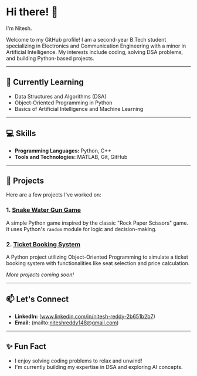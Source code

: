 # Hi there! 👋  
I'm Nitesh.  

Welcome to my GitHub profile! I am a second-year B.Tech student specializing in Electronics and Communication Engineering with a minor in Artificial Intelligence. My interests include coding, solving DSA problems, and building Python-based projects.  

---

## 🌱 Currently Learning  
- Data Structures and Algorithms (DSA)  
- Object-Oriented Programming in Python  
- Basics of Artificial Intelligence and Machine Learning  

---

## 💻 Skills  
- **Programming Languages:** Python, C++  
- **Tools and Technologies:** MATLAB, Git, GitHub  

---

## 📂 Projects  
Here are a few projects I've worked on:  

### 1. [Snake Water Gun Game](https://github.com/your-username/snake-water-gun)  
A simple Python game inspired by the classic "Rock Paper Scissors" game. It uses Python's `random` module for logic and decision-making.  

### 2. [Ticket Booking System](https://github.com/your-username/ticket-booking-system)  
A Python project utilizing Object-Oriented Programming to simulate a ticket booking system with functionalities like seat selection and price calculation.  

*More projects coming soon!*  

---

## 📫 Let's Connect  
- **LinkedIn:** (www.linkedin.com/in/nitesh-reddy-2b651b2b7)  
- **Email:** (mailto:niteshreddy148@gmail.com)  
---

## ✨ Fun Fact  
- I enjoy solving coding problems to relax and unwind!  
- I'm currently building my expertise in DSA and exploring AI concepts.  

